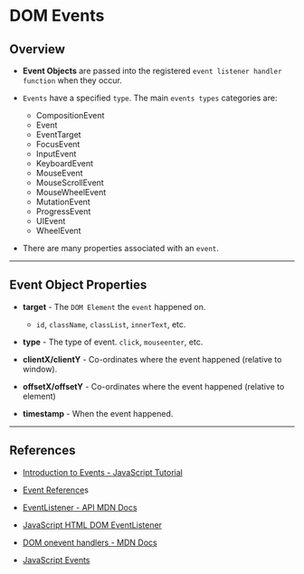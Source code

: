 # DOM Events

## Overview

* __Event Objects__ are passed into the registered  `event listener handler function` when they occur.

* `Events` have a specified `type`. The main `events types` categories are:

    * CompositionEvent
    * Event
    * EventTarget
    * FocusEvent
    * InputEvent
    * KeyboardEvent
    * MouseEvent
    * MouseScrollEvent
    * MouseWheelEvent
    * MutationEvent
    * ProgressEvent
    * UIEvent
    * WheelEvent

* There are many properties associated with an `event`.

---

## Event Object Properties

* __target__ - The `DOM Element` the `event` happened on.

    * `id`, `className`, `classList`, `innerText`, etc.

* __type__ - The type of event. `click`, `mouseenter`, etc.

* __clientX/clientY__ - Co-ordinates where the event happened (relative to window).

* __offsetX/offsetY__ - Co-ordinates where the event happened (relative to element)

* __timestamp__ - When the event happened.

---

## References

* [Introduction to Events - JavaScript Tutorial](https://javascript.info/events)

* [Event Reference](https://developer.mozilla.org/en-US/docs/Web/Events)s

* [EventListener - API MDN Docs](https://developer.mozilla.org/en-US/docs/Web/API/EventListener)

* [JavaScript HTML DOM EventListener](https://www.w3schools.com/js/js_htmldom_eventlistener.asp)

* [DOM onevent handlers - MDN Docs](https://developer.mozilla.org/en-US/docs/Web/Guide/Events/Event_handlers)

* [JavaScript Events](https://www.w3schools.com/js/js_events.asp)

